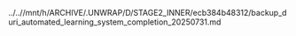 ../..//mnt/h/ARCHIVE/.UNWRAP/D/STAGE2_INNER/ecb384b48312/backup_duri_automated_learning_system_completion_20250731.md